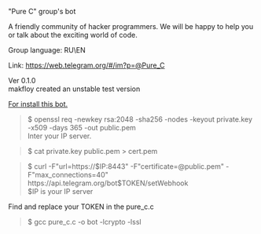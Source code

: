 "Pure C" group's bot

A friendly community of hacker programmers. We will be happy to help you or talk about the exciting world of code.

Group language: RU\EN

Link: https://web.telegram.org/#/im?p=@Pure_C

Ver 0.1.0         
makfloy created an unstable test version

<u>For install this bot.</u>
>$ openssl req -newkey rsa:2048 -sha256 -nodes -keyout private.key -x509 -days 365 -out public.pem<br>
Inter your IP server.

>$ cat private.key public.pem > cert.pem

>$ curl  -F"url=https://$IP:8443" -F"certificate=@public.pem" -F"max_connections=40" https://api.telegram.org/bot$TOKEN/setWebhook<br>
$IP is your IP server

Find and replace your TOKEN in the pure_c.c

>$ gcc pure_c.c -o bot -lcrypto -lssl
